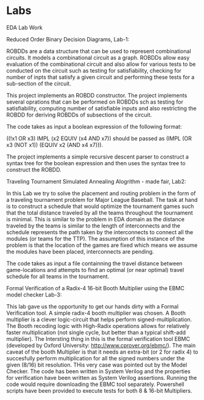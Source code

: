 # Labs

EDA Lab Work

Reduced Order Binary Decision Diagrams, Lab-1:

ROBDDs are a data structure that can be used to represent combinational circuits. It models a combinational circuit as a graph. 
ROBDDs allow easy evaluation of the combinational circuit and also allow for various tests to be conducted on the circuit such
as testing for satisfiability, checking for number of inpts that satisfy a given circuit and performing these tests for a 
sub-section of the circuit. 

This project implements an ROBDD constructor. The project implements several oprations that can be performed on ROBDDs sch as 
testing for satisfiability, computing number of satisfiable inputs and also restricting the ROBDD for deriving ROBDDs of 
subsections of the circuit.

The code takes as input a boolean expression of the following format:

((!x1 OR x3) IMPL (x2 EQUIV  (x4 AND x7)) should be passed as (IMPL (OR x3 (NOT x1)) (EQUIV x2 (AND x4 x7))).

The project implements a simple recursive descent parser to construct a syntax tree for the boolean expression and then uses 
the syntax tree to construct the ROBDD.




Traveling Tournament Simulated Annealing Alogrithm - made fair, Lab2:

In this Lab we try to solve the placement and routing problem in
the form of a traveling tournament problem for Major League Baseball. The task at hand is to construct a schedule that would
optimize the tournament games such that the total distance traveled by all the teams throughout the tournament is minimal. 
This is similar to the problem in EDA domain as the distance traveled by the teams is similar to the length of interconnects 
and the schedule represents the path taken by the interconnects to connect all the modules (or teams for the TTP). 
The assumption of this instance of the problem is that the location of the games are fixed which means we assume the modules 
have been placed, interconnects are pending.

The code takes as input a file containning the travel distance between game-locations and attempts to find an optimal 
(or near optimal) travel schedule for all teams in the tournament.

Formal Verification of a Radix-4 16-bit Booth Multiplier using the EBMC model checker Lab-3:

This lab gave us the opportunity to get our hands dirty with a Formal Verification tool. A simple radix-4 booth multiplier was chosen. A Booth multiplier is a clever logic-circuit that helps perform signed-multiplication. The Booth recoding logic with High-Radix operations allows for relatively faster multiplication (not single cycle, but better than a typical shift-add multiplier). The Intersting thing in this is the formal verification tool EBMC (developed by Oxford University: http://www.cprover.org/ebmc/). The main caveat of the booth Multiplier is that it needs an extra-bit (or 2 for radix 4) to succesfully perform multiplication for all the signed numbers under the given (8/16) bit resolution. THis very case was pointed out by the Model Checker. The code has been written in System Verilog and the properties for verification have been written as System Verilog assertions. Running the code would require downloading the EBMC tool separately. Powershell scripts have been provided to execute tests for both 8 & 16-bit Multipliers.
